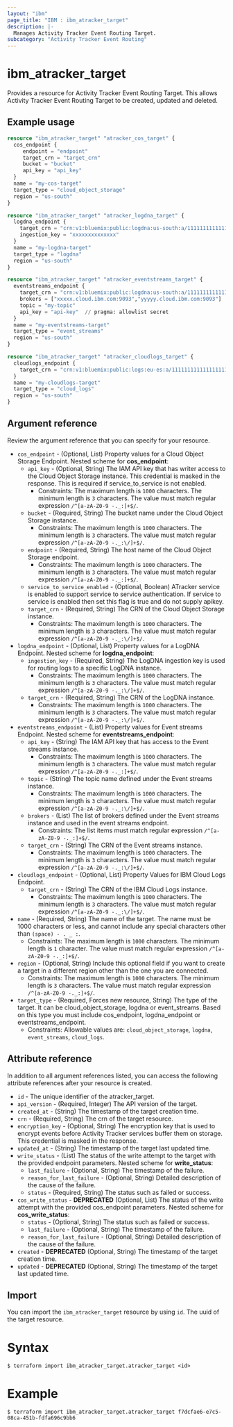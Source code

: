 ```yaml
---
layout: "ibm"
page_title: "IBM : ibm_atracker_target"
description: |-
  Manages Activity Tracker Event Routing Target.
subcategory: "Activity Tracker Event Routing"
---
```


# ibm_atracker_target

Provides a resource for Activity Tracker Event Routing Target. This allows Activity Tracker Event Routing Target to be created, updated and deleted.

## Example usage

```terraform
resource "ibm_atracker_target" "atracker_cos_target" {
  cos_endpoint {
     endpoint = "endpoint"
     target_crn = "target_crn"
     bucket = "bucket"
     api_key = "api_key"
  }
  name = "my-cos-target"
  target_type = "cloud_object_storage"
  region = "us-south"
}

resource "ibm_atracker_target" "atracker_logdna_target" {
  logdna_endpoint {
    target_crn = "crn:v1:bluemix:public:logdna:us-south:a/11111111111111111111111111111111:22222222-2222-2222-2222-222222222222::"
    ingestion_key = "xxxxxxxxxxxxxx"
  }
  name = "my-logdna-target"
  target_type = "logdna"
  region = "us-south"
}

resource "ibm_atracker_target" "atracker_eventstreams_target" {
  eventstreams_endpoint {
    target_crn = "crn:v1:bluemix:public:logdna:us-south:a/11111111111111111111111111111111:22222222-2222-2222-2222-222222222222::"
    brokers = ["xxxxx.cloud.ibm.com:9093","yyyyy.cloud.ibm.com:9093"]
    topic = "my-topic"
    api_key = "api-key"  // pragma: allowlist secret
  }
  name = "my-eventstreams-target"
  target_type = "event_streams"
  region = "us-south"
}

resource "ibm_atracker_target" "atracker_cloudlogs_target" {
  cloudlogs_endpoint {
    target_crn = "crn:v1:bluemix:public:logs:eu-es:a/11111111111111111111111111111111:22222222-2222-2222-2222-222222222222::"
  }
  name = "my-cloudlogs-target"
  target_type = "cloud_logs"
  region = "us-south"
}

```

## Argument reference

Review the argument reference that you can specify for your resource.

* `cos_endpoint` - (Optional, List) Property values for a Cloud Object Storage Endpoint.
Nested scheme for **cos_endpoint**:
	* `api_key` - (Optional, String) The IAM API key that has writer access to the Cloud Object Storage instance. This credential is masked in the response. This is required if service_to_service is not enabled.
	  * Constraints: The maximum length is `1000` characters. The minimum length is `3` characters. The value must match regular expression `/^[a-zA-Z0-9 -._:]+$/`.
	* `bucket` - (Required, String) The bucket name under the Cloud Object Storage instance.
	  * Constraints: The maximum length is `1000` characters. The minimum length is `3` characters. The value must match regular expression `/^[a-zA-Z0-9 -._:\/]+$/`.
	* `endpoint` - (Required, String) The host name of the Cloud Object Storage endpoint.
	  * Constraints: The maximum length is `1000` characters. The minimum length is `3` characters. The value must match regular expression `/^[a-zA-Z0-9 -._:]+$/`.
	* `service_to_service_enabled` - (Optional, Boolean) ATracker service is enabled to support service to service authentication. If service to service is enabled then set this flag is true and do not supply apikey.
	* `target_crn` - (Required, String) The CRN of the Cloud Object Storage instance.
	  * Constraints: The maximum length is `1000` characters. The minimum length is `3` characters. The value must match regular expression `/^[a-zA-Z0-9 -._:\/]+$/`.
* `logdna_endpoint` - (Optional, List) Property values for a LogDNA Endpoint.
Nested scheme for **logdna_endpoint**:
	* `ingestion_key` - (Required, String) The LogDNA ingestion key is used for routing logs to a specific LogDNA instance.
	  * Constraints: The maximum length is `1000` characters. The minimum length is `3` characters. The value must match regular expression `/^[a-zA-Z0-9 -._:\/]+$/`.
	* `target_crn` - (Required, String) The CRN of the LogDNA instance.
	  * Constraints: The maximum length is `1000` characters. The minimum length is `3` characters. The value must match regular expression `/^[a-zA-Z0-9 -._:\/]+$/`.
* `eventstreams_endpoint` - (List) Property values for Event streams Endpoint.
Nested scheme for **eventstreams_endpoint**:
  * `api_key` - (String) The IAM API key that has access to the Event streams instance.
    * Constraints: The maximum length is `1000` characters. The minimum length is `3` characters. The value must match regular expression `/^[a-zA-Z0-9 -._:]+$/`.
  * `topic` - (String) The topic name defined under the Event streams instance.
    * Constraints: The maximum length is `1000` characters. The minimum length is `3` characters. The value must match regular expression `/^[a-zA-Z0-9 -._:\/]+$/`.
  * `brokers` - (List) The list of brokers defined under the Event streams instance and used in the event streams endpoint.
    * Constraints: The list items must match regular expression `/^[a-zA-Z0-9 -._:]+$/`.
  * `target_crn` - (String) The CRN of the Event streams instance.
    * Constraints: The maximum length is `1000` characters. The minimum length is `3` characters. The value must match regular expression `/^[a-zA-Z0-9 -._:\/]+$/`.
* `cloudlogs_endpoint` - (Optional, List) Property Values for IBM Cloud Logs Endpoint.
  * `target_crn` - (String) The CRN of the IBM Cloud Logs instance.
    * Constraints: The maximum length is `1000` characters. The minimum length is `3` characters. The value must match regular expression `/^[a-zA-Z0-9 -._:\/]+$/`.
* `name` - (Required, String) The name of the target. The name must be 1000 characters or less, and cannot include any special characters other than `(space) - . _ :`.
  * Constraints: The maximum length is `1000` characters. The minimum length is `1` character. The value must match regular expression `/^[a-zA-Z0-9 -._:]+$/`.
* `region` - (Optional, String) Include this optional field if you want to create a target in a different region other than the one you are connected.
  * Constraints: The maximum length is `1000` characters. The minimum length is `3` characters. The value must match regular expression `/^[a-zA-Z0-9 -._:]+$/`.
* `target_type` - (Required, Forces new resource, String) The type of the target. It can be cloud_object_storage, logdna or event_streams. Based on this type you must include cos_endpoint, logdna_endpoint or eventstreams_endpoint.
  * Constraints: Allowable values are: `cloud_object_storage`, `logdna`, `event_streams`, `cloud_logs`.

## Attribute reference

In addition to all argument references listed, you can access the following attribute references after your resource is created.
* `id` - The unique identifier of the atracker_target.
* `api_version` - (Required, Integer) The API version of the target.
* `created_at` - (String) The timestamp of the target creation time.
* `crn` - (Required, String) The crn of the target resource.
* `encryption_key` - (Optional, String) The encryption key that is used to encrypt events before Activity Tracker services buffer them on storage. This credential is masked in the response.
* `updated_at` - (String) The timestamp of the target last updated time.
* `write_status` - (List) The status of the write attempt to the target with the provided endpoint parameters.
Nested scheme for **write_status**:
	* `last_failure` - (Optional, String) The timestamp of the failure.
	* `reason_for_last_failure` - (Optional, String) Detailed description of the cause of the failure.
	* `status` - (Required, String) The status such as failed or success.
* `cos_write_status` - **DEPRECATED** (Optional, List) The status of the write attempt with the provided cos_endpoint parameters.
Nested scheme for **cos_write_status**:
	* `status` - (Optional, String) The status such as failed or success.
	* `last_failure` - (Optional, String) The timestamp of the failure.
	* `reason_for_last_failure` - (Optional, String) Detailed description of the cause of the failure.
* `created` - **DEPRECATED** (Optional, String) The timestamp of the target creation time.
* `updated` - **DEPRECATED** (Optional, String) The timestamp of the target last updated time.

## Import

You can import the `ibm_atracker_target` resource by using `id`. The uuid of the target resource.

# Syntax
```
$ terraform import ibm_atracker_target.atracker_target <id>
```

# Example
```
$ terraform import ibm_atracker_target.atracker_target f7dcfae6-e7c5-08ca-451b-fdfa696c9bb6
```
